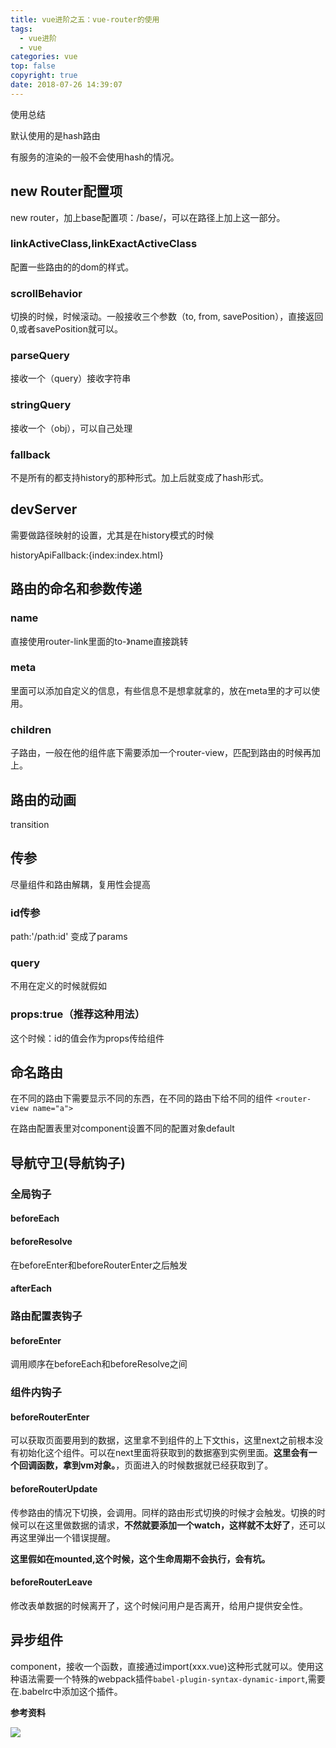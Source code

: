 ```yaml
---
title: vue进阶之五：vue-router的使用
tags:
  - vue进阶
  - vue
categories: vue
top: false
copyright: true
date: 2018-07-26 14:39:07
---
```

使用总结
<!--more-->

默认使用的是hash路由

有服务的渲染的一般不会使用hash的情况。

## new Router配置项
new router，加上base配置项：/base/，可以在路径上加上这一部分。

### linkActiveClass,linkExactActiveClass
配置一些路由的的dom的样式。

### scrollBehavior
切换的时候，时候滚动。一般接收三个参数（to, from, savePosition），直接返回0,或者savePosition就可以。

### parseQuery
接收一个（query）接收字符串

### stringQuery
接收一个（obj），可以自己处理

### fallback
不是所有的都支持history的那种形式。加上后就变成了hash形式。

## devServer
需要做路径映射的设置，尤其是在history模式的时候

historyApiFallback:{index:index.html}

## 路由的命名和参数传递

### name
直接使用router-link里面的to-》name直接跳转

### meta
里面可以添加自定义的信息，有些信息不是想拿就拿的，放在meta里的才可以使用。

### children
子路由，一般在他的组件底下需要添加一个router-view，匹配到路由的时候再加上。

## 路由的动画
transition

## 传参
尽量组件和路由解耦，复用性会提高
### id传参
path:'/path:id'
变成了params

### query
不用在定义的时候就假如

### props:true（推荐这种用法）

这个时候：id的值会作为props传给组件


## 命名路由
在不同的路由下需要显示不同的东西，在不同的路由下给不同的组件
`<router-view name="a">`

在路由配置表里对component设置不同的配置对象default

## 导航守卫(导航钩子)

### 全局钩子

#### beforeEach

#### beforeResolve
在beforeEnter和beforeRouterEnter之后触发

#### afterEach

### 路由配置表钩子
#### beforeEnter
调用顺序在beforeEach和beforeResolve之间

### 组件内钩子
#### beforeRouterEnter
可以获取页面要用到的数据，这里拿不到组件的上下文this，这里next之前根本没有初始化这个组件。可以在next里面将获取到的数据塞到实例里面。**这里会有一个回调函数，拿到vm对象。**，页面进入的时候数据就已经获取到了。

#### beforeRouterUpdate
传参路由的情况下切换，会调用。同样的路由形式切换的时候才会触发。切换的时候可以在这里做数据的请求，**不然就要添加一个watch，这样就不太好了**，还可以再这里弹出一个错误提醒。

**这里假如在mounted,这个时候，这个生命周期不会执行，会有坑。**

#### beforeRouterLeave
修改表单数据的时候离开了，这个时候问用户是否离开，给用户提供安全性。

## 异步组件
component，接收一个函数，直接通过import(xxx.vue)这种形式就可以。使用这种语法需要一个特殊的webpack插件`babel-plugin-syntax-dynamic-import`,需要在.babelrc中添加这个插件。



**参考资料**
[]()

![](http://static.zhyjor.com/wexin.png)
